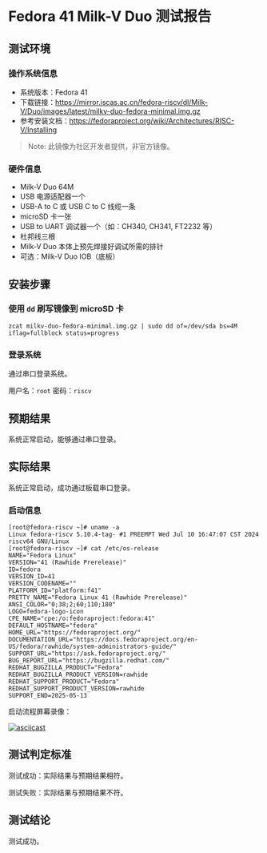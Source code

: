 # Fedora 41 Milk-V Duo 测试报告

## 测试环境

### 操作系统信息

- 系统版本：Fedora 41
- 下载链接：https://mirror.iscas.ac.cn/fedora-riscv/dl/Milk-V/Duo/images/latest/milkv-duo-fedora-minimal.img.gz
- 参考安装文档：https://fedoraproject.org/wiki/Architectures/RISC-V/Installing

> Note: 此镜像为社区开发者提供，非官方镜像。

### 硬件信息

- Milk-V Duo 64M
- USB 电源适配器一个
- USB-A to C 或 USB C to C 线缆一条
- microSD 卡一张
- USB to UART 调试器一个（如：CH340, CH341, FT2232 等）
- 杜邦线三根
- Milk-V Duo 本体上预先焊接好调试所需的排针
- 可选：Milk-V Duo IOB（底板）

## 安装步骤

### 使用 `dd` 刷写镜像到 microSD 卡

```shell
zcat milkv-duo-fedora-minimal.img.gz | sudo dd of=/dev/sda bs=4M iflag=fullblock status=progress 
```

### 登录系统

通过串口登录系统。

用户名：`root`
密码：`riscv`

## 预期结果

系统正常启动，能够通过串口登录。

## 实际结果

系统正常启动，成功通过板载串口登录。

### 启动信息

```log
[root@fedora-riscv ~]# uname -a
Linux fedora-riscv 5.10.4-tag- #1 PREEMPT Wed Jul 10 16:47:07 CST 2024 riscv64 GNU/Linux
[root@fedora-riscv ~]# cat /etc/os-release 
NAME="Fedora Linux"
VERSION="41 (Rawhide Prerelease)"
ID=fedora
VERSION_ID=41
VERSION_CODENAME=""
PLATFORM_ID="platform:f41"
PRETTY_NAME="Fedora Linux 41 (Rawhide Prerelease)"
ANSI_COLOR="0;38;2;60;110;180"
LOGO=fedora-logo-icon
CPE_NAME="cpe:/o:fedoraproject:fedora:41"
DEFAULT_HOSTNAME="fedora"
HOME_URL="https://fedoraproject.org/"
DOCUMENTATION_URL="https://docs.fedoraproject.org/en-US/fedora/rawhide/system-administrators-guide/"
SUPPORT_URL="https://ask.fedoraproject.org/"
BUG_REPORT_URL="https://bugzilla.redhat.com/"
REDHAT_BUGZILLA_PRODUCT="Fedora"
REDHAT_BUGZILLA_PRODUCT_VERSION=rawhide
REDHAT_SUPPORT_PRODUCT="Fedora"
REDHAT_SUPPORT_PRODUCT_VERSION=rawhide
SUPPORT_END=2025-05-13
```

启动流程屏幕录像：

[![asciicast](https://asciinema.org/a/88V2VC1BWeFEVYRoj5s4YHO8o.svg)](https://asciinema.org/a/88V2VC1BWeFEVYRoj5s4YHO8o)

## 测试判定标准

测试成功：实际结果与预期结果相符。

测试失败：实际结果与预期结果不符。

## 测试结论

测试成功。
